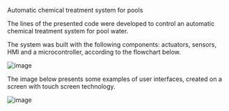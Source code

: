 Automatic chemical treatment system for pools


The lines of the presented code were developed to control an automatic chemical treatment system for pool water.

The system was built with the following components: actuators, sensors, HMI and a microcontroller, according to the flowchart below.

![image](https://user-images.githubusercontent.com/115808160/224716726-39c19268-25f3-4788-9749-89532d98a989.png)


The image below presents some examples of user interfaces, created on a screen with touch screen technology.

![image](https://user-images.githubusercontent.com/115808160/224714649-3b5b58ad-4fe9-4240-8795-e956ceb45232.png)





